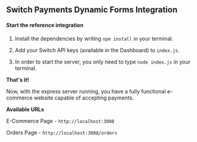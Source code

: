 ## Switch Payments Dynamic Forms Integration ##

#### Start the reference integration ####
 
 1. Install the dependencies by writing `npm install` in your terminal.
  
 2. Add your Switch API keys (available in the Dashboard) to `index.js`.
 
 3. In order to start the server, you only need to type `node index.js` in your terminal.
 
 **That's it!**
 
 Now, with the express server running, you have a fully functional e-commerce website capable of accepting payments.
 
 **Available URLs**
 
 E-Commerce Page - `http://localhost:3008`
 
 Orders Page - `http://localhost:3008/orders`
 